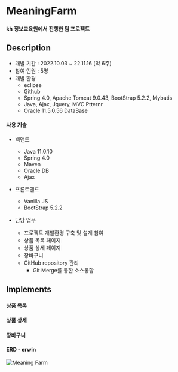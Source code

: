 # MeaningFarm
#### kh 정보교육원에서 진행한 팀 프로젝트

## Description
- 개발 기간 : 2022.10.03 ~ 22.11.16 (약 6주)
- 참여 인원 : 5명
- 개발 환경 
  - eclipse
  - Github
  - Spring 4.0, Apache Tomcat 9.0.43, BootStrap 5.2.2, Mybatis
  - Java, Ajax, Jquery, MVC Ptternr
  - Oracle 11.5.0.56 DataBase
  
#### 사용 기술
  - 백앤드 
    - Java 11.0.10
    - Spring 4.0 
    - Maven
    - Oracle DB
    - Ajax
    
  - 프론트앤드  
    - Vanilla JS
    - BootStrap 5.2.2


- 담당 업무
  - 프로젝트 개발환경 구축 및 설계 참여
  - 상품 목록 페이지
  - 상품 상세 페이지
  - 장바구니 
  - GitHub repository 관리
    - Git Merge를 통한 소스통합

## Implements
#### 상품 목록


#### 상품 상세

#### 장바구니

#### ERD - erwin 

![Meaning Farm](https://user-images.githubusercontent.com/98031858/202108666-c7389c85-ce1d-427c-8e0e-ab38d89e7bcb.jpg)


